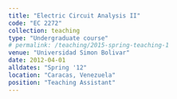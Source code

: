 ```yaml
---
title: "Electric Circuit Analysis II"
code: "EC 2272"
collection: teaching
type: "Undergraduate course"
# permalink: /teaching/2015-spring-teaching-1
venue: "Universidad Simon Bolivar"
date: 2012-04-01
alldates: "Spring '12"
location: "Caracas, Venezuela"
position: "Teaching Assistant"
---
```

